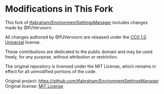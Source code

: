 # Modifications in This Fork

This fork of [tfabraham/EnvironmentSettingsManager](https://github.com/tfabraham/EnvironmentSettingsManager) includes changes made by @PJVervoorn.

All changes authored by @PJVervoorn are released under the [CC0 1.0 Universal](https://creativecommons.org/publicdomain/zero/1.0/) license.

These contributions are dedicated to the public domain and may be used freely, for any purpose, without attribution or restriction.

The original repository is licensed under the MIT License, which remains in effect for all unmodified portions of the code.

Original project: https://github.com/tfabraham/EnvironmentSettingsManager  
Original license: [MIT License](LICENSE)
